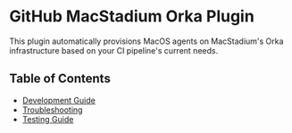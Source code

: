 # GitHub MacStadium Orka Plugin

This plugin automatically provisions MacOS agents on MacStadium's Orka infrastructure based on your CI pipeline's current needs.

## Table of Contents

- [Development Guide](DEVELOPING.md)
- [Troubleshooting](TROUBLESHOOTING.md)
- [Testing Guide](TESTING.md)
